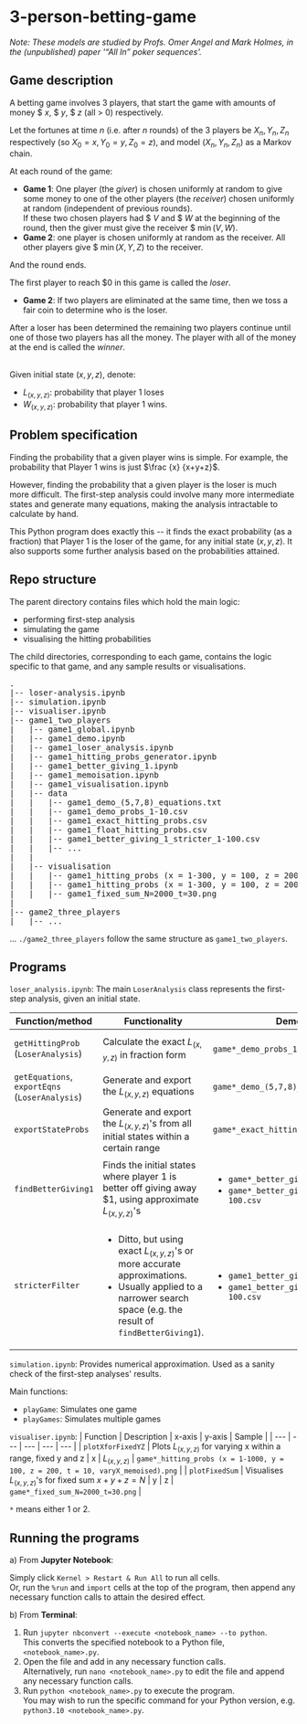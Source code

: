 # 3-person-betting-game

<i>Note: These models are studied by Profs. Omer Angel and Mark Holmes, in the (unpublished) paper '“All In” poker sequences'.</i>

<h2>Game description</h2>

A betting game involves 3 players, that start the game with amounts of money $ $x$, $ $y$, $ $z$ (all > 0) respectively. 

Let the fortunes at time $n$ (i.e. after $n$ rounds) of the 3 players be $X_n, Y_n, Z_n$ respectively (so $X_0 = x, Y_0 = y, Z_0 = z$), and model $(X_n, Y_n, Z_n)$ as a Markov chain.

At each round of the game:

* **Game 1**: One player (the <i>giver</i>) is chosen uniformly at random to give some money to one of the other players (the <i>receiver</i>) chosen uniformly at random (independent of previous rounds).<br> 
If these two chosen players had $ $V$ and $ $W$ at the beginning of the round, then the giver must give the receiver $ $\min (V, W)$.
* **Game 2**: one player is chosen uniformly at random as the receiver. All other players give $ $\min (X, Y, Z)$ to the receiver.

And the round ends.

The first player to reach $0 in this game is called the <i>loser</i>. 
* **Game 2**: If two players are eliminated at the same time, then we toss a fair coin to determine who is the loser.

After a loser has been determined the remaining two players continue until one of those two players has all the money. The player with all of the money at the end is called the <i>winner</i>.

<br>Given initial state $(x, y, z)$, denote: 
* $L_{(x,y,z)}$: probability that player 1 loses
* $W_{(x,y,z)}$: probability that player 1 wins.

<h2>Problem specification</h2>

Finding the probability that a given player wins is simple. For example, the probability that Player 1 wins is just $\frac {x} {x+y+z}$.

However, finding the probability that a given player is the loser is much more difficult. The first-step analysis could involve many more intermediate states and generate many equations, making the analysis intractable to calculate by hand.

This Python program does exactly this -- it finds the exact probability (as a fraction) that Player 1 is the loser of the game, for any initial state $(x, y, z)$. It also supports some further analysis based on the probabilities attained.


<h2>Repo structure</h2>

The parent directory contains files which hold the main logic:
* performing first-step analysis
* simulating the game
* visualising the hitting probabilities

The child directories, corresponding to each game, contains the logic specific to that game, and any sample results or visualisations.


<pre>.
|-- loser-analysis.ipynb
|-- simulation.ipynb
|-- visualiser.ipynb
|-- game1_two_players
|   |-- game1_global.ipynb
|   |-- game1_demo.ipynb
|   |-- game1_loser_analysis.ipynb
|   |-- game1_hitting_probs_generator.ipynb
|   |-- game1_better_giving_1.ipynb
|   |-- game1_memoisation.ipynb
|   |-- game1_visualisation.ipynb
|   |-- data
|   |   |-- game1_demo_(5,7,8)_equations.txt
|   |   |-- game1_demo_probs_1-10.csv
|   |   |-- game1_exact_hitting_probs.csv
|   |   |-- game1_float_hitting_probs.csv
|   |   |-- game1_better_giving_1_stricter_1-100.csv
|   |   |-- ...
|   |
|   |-- visualisation
|   |   |-- game1_hitting_probs (x = 1-300, y = 100, z = 200, t = 30, varyX).png
|   |   |-- game1_hitting_probs (x = 1-300, y = 100, z = 200, t = 30, varyX_memoised).png
|   |   |-- game1_fixed_sum_N=2000_t=30.png
|
|-- game2_three_players
|   |-- ...
</pre>

... `./game2_three_players` follow the same structure as `game1_two_players`.


<h2>Programs</h2>

`loser_analysis.ipynb`:
The main `LoserAnalysis` class represents the first-step analysis, given an initial state.

| Function/method | Functionality | Demo/sample results | <div style="width:400px">Notes</div> |
| --- | --- | --- | ------------- |
| `getHittingProb` (`LoserAnalysis`) | Calculate the exact $L_{(x,y,z)}$ in fraction form | `game*_demo_probs_1-10.csv` | Also allows to approximate $L_{(x,y,z)}$, using memoisation + enumeration of all possible games up to a fixed number of rounds (faster method) |
`getEquations`, `exportEqns` (`LoserAnalysis`) | Generate and export the $L_{(x,y,z)}$ equations | `game*_demo_(5,7,8)_equations.txt` |
| `exportStateProbs` | Generate and export the $L_{(x,y,z)}$'s from all initial states within a certain range | `game*_exact_hitting_probs.csv` | CSV with format: (Initial state, $L_{(x,y,z)}$) |
| `findBetterGiving1` | Finds the initial states where player 1 is better off giving away $1, using approximate $L_{(x,y,z)}$'s | <ul><li>`game*_better_giving_1_memo_1-100.csv`</li><li>`game*_better_giving_1_to_another_memo_1-100.csv`</li></ul> | <ul><li>Has the option to find when player 1 is better off giving away $1 **to another player**</li><li>By default, the approximation uses `t=30` (time steps) |
| `stricterFilter` | <ul><li>Ditto, but using exact $L_{(x,y,z)}$'s or more accurate approximations.</li><li>Usually applied to a narrower search space (e.g. the result of `findBetterGiving1`).</li></ul> | <ul><li>`game1_better_giving_1_stricter_1-100.csv`</li><li>`game1_better_giving_1_to_another_stricter_1-100.csv`</li></ul>  | <ul><li>Ditto</li><li>By default, `t=40` if approximation is used</li></ul>|

`simulation.ipynb`:
Provides numerical approximation. Used as a sanity check of the first-step analyses' results.

Main functions:
* `playGame`: Simulates one game
* `playGames`: Simulates multiple games

`visualiser.ipynb`:
| Function | Description | x-axis | y-axis | Sample |
| --- | --- | --- | --- | --- |
| `plotXforFixedYZ` | Plots $L_{(x,y,z)}$ for varying x within a range, fixed y and z | x | $L_{(x,y,z)}$ | `game*_hitting_probs (x = 1-1000, y = 100, z = 200, t = 10, varyX_memoised).png` | 
| `plotFixedSum` | Visualises $L_{(x,y,z)}$'s for fixed sum $x+y+z = N$ | y | z | `game*_fixed_sum_N=2000_t=30.png` |

`*` means either 1 or 2.


<h2>Running the programs</h2>

a) From <b>Jupyter Notebook</b>: 

Simply click `Kernel > Restart & Run All` to run all cells.<br>
Or, run the `%run` and `import` cells at the top of the program, then append any necessary function calls to attain the desired effect.

b) From <b>Terminal</b>:

1. Run `jupyter nbconvert --execute <notebook_name> --to python`.<br>
This converts the specified notebook to a Python file, `<notebook_name>.py`.
2. Open the file and add in any necessary function calls.<br>
Alternatively, run `nano <notebook_name>.py` to edit the file and append any necessary function calls.
3. Run `python <notebook_name>.py` to execute the program.<br>
You may wish to run the specific command for your Python version, e.g. `python3.10 <notebook_name>.py`.
